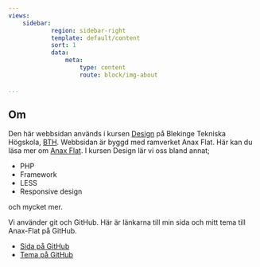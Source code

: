 ```yaml
---
views:
    sidebar:
            region: sidebar-right
            template: default/content
            sort: 1
            data:
                meta:
                    type: content
                    route: block/img-about
                
...
```


## Om
<!--==============================================-->

Den här webbsidan används i kursen [Design](http://dbwebb.se/design)
på Blekinge Tekniska Högskola, [BTH](http://www.bth.se).
Webbsidan är byggd med ramverket Anax Flat. Här kan du läsa mer om [Anax Flat](https://dbwebb.se/anax/inledning). I kursen Design lär vi oss bland annat;

* PHP
* Framework
* LESS
* Responsive design

och mycket mer.

Vi använder git och GitHub. 
Här är länkarna till min sida och mitt tema till Anax-Flat på GitHub.

* [Sida på GitHub](https://github.com/MDMontenegro/Anax-Flat)
* [Tema på GitHub](https://github.com/MDMontenegro/anax-flat-theme)
 
